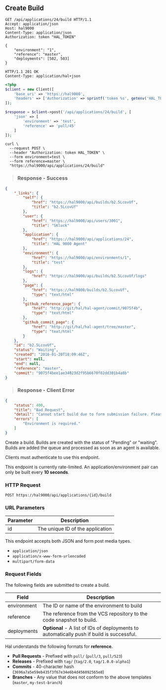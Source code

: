## Create Build

```http
GET /api/applications/24/build HTTP/1.1
Accept: application/json
Host: hal9000
Content-Type: application/json
Authorization: token "HAL_TOKEN"

{
    "environment": "1",
    "reference": "master",
    "deployments": [502, 503]
}
```

``` http
HTTP/1.1 201 OK
Content-Type: application/hal+json
```

```php
<?php
$client = new Client([
    'base_uri' => 'https://hal9000',
    'headers' => ['Authorization' => sprintf('token %s', getenv('HAL_TOKEN'))]
]);

$response = $client->post('/api/applications/24/build', [
    'json' => [
        'environment' => 'test',
        'reference' => 'pull/45'
    ]
]);
```

```shell
curl \
  --request POST \
  --header "Authorization: token HAL_TOKEN" \
  --form environment=test \
  --form reference=master \
  "https://hal9000/api/applications/24/build"
```

> ### Response - Success

```json
{
    "_links": {
        "self": {
            "href": "https://hal9000/api/builds/b2.5LcovUf",
            "title": "b2.5LcovUf"
        },
        "user": {
            "href": "https://hal9000/api/users/3001",
            "title": "SKluck"
        },
        "application": {
            "href": "https://hal9000/api/applications/24",
            "title": "HAL 9000 Agent"
        },
        "environment": {
            "href": "https://hal9000/api/environments/1",
            "title": "test"
        },
        "logs": {
            "href": "https://hal9000/api/builds/b2.5LcovUf/logs"
        },
        "page": {
            "href": "https://hal9000/builds/b2.5LcovUf",
            "type": "text/html"
        },
        "github_reference_page": {
            "href": "http://git/hal/hal-agent/commit/9075f4b",
            "type": "text/html"
        },
        "github_commit_page": {
            "href": "http://git/hal/hal-agent/tree/master",
            "type": "text/html"
        }
    },
    "id": "b2.5LcovUf",
    "status": "Waiting",
    "created": "2016-01-20T18:09:46Z",
    "start": null,
    "end": null,
    "reference": "master",
    "commit": "9075f4bee1ae34023d2f95b6670f02dd301b4a8b"
}
```

> ### Response - Client Error

```json
{
    "status": 400,
    "title": "Bad Request",
    "detail": "Cannot start build due to form submission failure. Please check errors.",
    "errors": [
        "Environment is required."
    ]
}
```

Create a build. Builds are created with the status of "Pending" or "waiting". Builds are added the queue and processed
as soon as an agent is available.

Clients must authenticate to use this endpoint.

<aside class="warning">
    This endpoint is currently rate-limited. An application/environment pair can only be built every <b>10 seconds</b>.
</aside>

### HTTP Request

`POST https://hal9000/api/applications/{id}/build`

### URL Parameters

Parameter | Description
--------- | -----------
id        | The unique ID of the application

<aside class="success">
    This endpoint accepts both JSON and form post media types.
    <ul>
        <li><code>application/json</code></li>
        <li><code>application/x-www-form-urlencoded</code></li>
        <li><code>multipart/form-data</code></li>
    </ul>
</aside>

### Request Fields

The following fields are submitted to create a build.

Field          | Description
-------------- | -----------
environment    | The ID or name of the environment to build
reference      | The reference from the VCS repository to the code snapshot to build.
deployments    | **Optional** - A list of IDs of deployments to automatically push if build is successful.

<aside class="notice">
    Hal understands the following formats for <b>reference</b>.
    <ul>
        <li><b>Pull Requests</b> - Prefixed with <code>pull/</code> (<code>pull/3</code>, <code>pull/523</code>)</li>
        <li><b>Releases</b> - Prefixed with <code>tag/</code> (<code>tag/2.0</code>, <code>tag/1.0.0-alpha1</code>)</li>
        <li><b>Commits</b> - 40-character hash (<code>3696a7a5e59eb435f3f67e34e6b4d456092565e8</code>)</li>
        <li><b>Branches</b> - Any value that does not conform to the above templates (<code>master</code>, <code>my-test-branch</code>)</li>
    </ul>
</aside>
